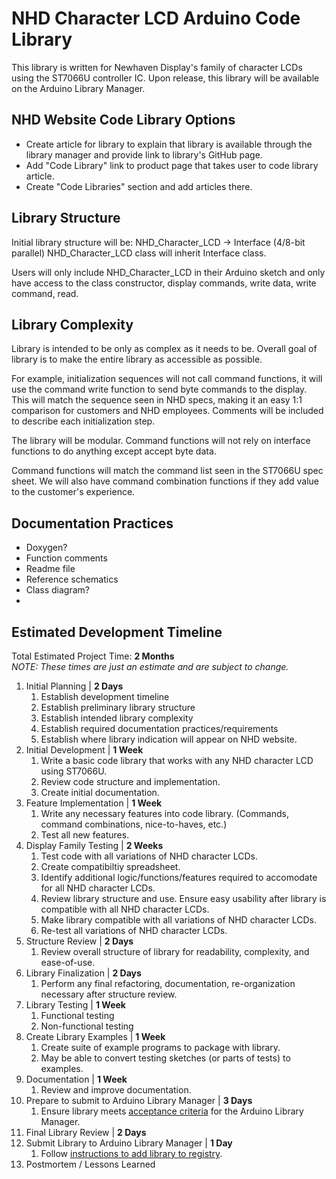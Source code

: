 # NHD Character LCD Arduino Code Library
This library is written for Newhaven Display's family of character LCDs using the ST7066U controller IC.
Upon release, this library will be available on the Arduino Library Manager.

## NHD Website Code Library Options
- Create article for library to explain that library is available through the library manager and provide link to library's GitHub page.
- Add "Code Library" link to product page that takes user to code library article.
- Create "Code Libraries" section and add articles there.

## Library Structure
Initial library structure will be: 
NHD_Character_LCD → Interface (4/8-bit parallel)
NHD_Character_LCD class will inherit Interface class.

Users will only include NHD_Character_LCD in their Arduino sketch and only have access to the class constructor, display commands, write data, write command, read.

## Library Complexity
Library is intended to be only as complex as it needs to be.
Overall goal of library is to make the entire library as accessible as possible.

For example, initialization sequences will not call command functions, it will use the command write function to send byte commands to the display. This will match the sequence seen in NHD specs, making it an easy 1:1 comparison for customers and NHD employees. Comments will be included to describe each initialization step.

The library will be modular. Command functions will not rely on interface functions to do anything except accept byte data.

Command functions will match the command list seen in the ST7066U spec sheet. We will also have command combination functions if they add value to the customer's experience.

## Documentation Practices
- Doxygen?
- Function comments
- Readme file
- Reference schematics
- Class diagram?
- 

## Estimated Development Timeline
Total Estimated Project Time: **2 Months**\
*NOTE: These times are just an estimate and are subject to change.*

1. Initial Planning | **2 Days**
   1. Establish development timeline
   2. Establish preliminary library structure
   3. Establish intended library complexity
   4. Establish required documentation practices/requirements
   5. Establish where library indication will appear on NHD website.
2. Initial Development | **1 Week**
   1. Write a basic code library that works with any NHD character LCD using ST7066U.
   2. Review code structure and implementation.
   3. Create initial documentation.
3. Feature Implementation | **1 Week**
   1. Write any necessary features into code library. (Commands, command combinations, nice-to-haves, etc.)
   2. Test all new features.
4. Display Family Testing | **2 Weeks**
   1. Test code with all variations of NHD character LCDs.
   2. Create compatibiltiy spreadsheet.
   3. Identify additional logic/functions/features required to accomodate for all NHD character LCDs.
   4. Review library structure and use. Ensure easy usability after library is compatible with all NHD character LCDs.
   5. Make library compatible with all variations of NHD character LCDs.
   6. Re-test all variations of NHD character LCDs.
5. Structure Review | **2 Days**
   1. Review overall structure of library for readability, complexity, and ease-of-use.
6. Library Finalization | **2 Days**
   1. Perform any final refactoring, documentation, re-organization necessary after structure review.
7. Library Testing | **1 Week**
   1. Functional testing
   2. Non-functional testing
8. Create Library Examples | **1 Week**
   1. Create suite of example programs to package with library.
   2. May be able to convert testing sketches (or parts of tests) to examples.
9.  Documentation | **1 Week**
    1.  Review and improve documentation.
10. Prepare to submit to Arduino Library Manager | **3 Days**
    1.  Ensure library meets [acceptance criteria](https://github.com/arduino/library-registry/blob/main/FAQ.md#submission-requirements) for the Arduino Library Manager.
11. Final Library Review | **2 Days**
12. Submit Library to Arduino Library Manager | **1 Day**
    1.  Follow [instructions to add library to registry](https://github.com/arduino/library-registry#instructions).
13. Postmortem / Lessons Learned